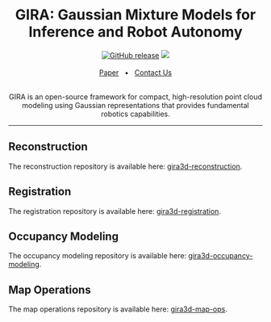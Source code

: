 <div align="center">
    <h1>GIRA: Gaussian Mixture Models for Inference and Robot Autonomy</h1>
    <a href="https://github.com/gira3d/gira3d-docs/releases/"><img src="https://img.shields.io/github/release/gira3d/gira3d-docs?include_prereleases=&sort=semver&color=blue" alt="GitHub release"></a>
    <a href="https://github.com/gira3d/gira3d-docs/blob/master/"><img src="https://img.shields.io/badge/Linux-FCC624?logo=linux&logoColor=black" /></a>
    <br />
    <br />
    <a href="https://arxiv.org/pdf/2307.00071.pdf">Paper</a>
    <span>&nbsp;&nbsp;•&nbsp;&nbsp;</span>
    <a href=https://github.com/gira3d/gira3d-docs/issues>Contact Us</a>
  <br />
  <br />

GIRA is an open-source framework for compact, high-resolution point
cloud modeling using Gaussian representations that provides fundamental robotics capabilities.
</div>

<hr />

## Reconstruction
The reconstruction repository is available here:
[gira3d-reconstruction](https://github.com/gira3d/gira3d-reconstruction).

## Registration
The registration repository is available here:
[gira3d-registration](https://github.com/gira3d/gira3d-registration).


## Occupancy Modeling
The occupancy modeling repository is available here: 
[gira3d-occupancy-modeling](https://github.com/gira3d/gira3d-occupancy-modeling).

## Map Operations
The map operations repository is available here: 
[gira3d-map-ops](https://github.com/gira3d/gira3d-map-ops).
